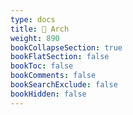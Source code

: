```yaml
---
type: docs
title: 🔷 Arch
weight: 890
bookCollapseSection: true
bookFlatSection: false
bookToc: false
bookComments: false
bookSearchExclude: false
bookHidden: false
---
```

